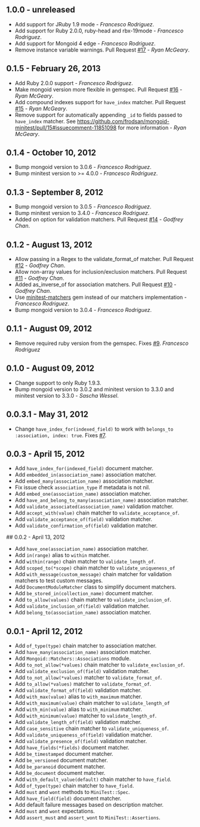 ## 1.0.0 - unreleased

+ Add support for JRuby 1.9 mode - *Francesco Rodriguez*.
+ Add support for Ruby 2.0.0, ruby-head and rbx-19mode - *Francesco Rodriguez*.
+ Add support for Mongoid 4 edge - *Francesco Rodriguez*.
+ Remove instance variable warnings.
  Pull Request [#17](https://github.com/frodsan/mongoid-minitest/pull/17) - *Ryan McGeary*.

## 0.1.5 - February 26, 2013

+ Add Ruby 2.0.0 support - *Francesco Rodriguez*.
+ Make mongoid version more flexible in gemspec.
  Pull Request [#16](https://github.com/frodsan/mongoid-minitest/pull/16) - *Ryan McGeary*.
+ Add compound indexes support for `have_index` matcher.
  Pull Request [#15](https://github.com/frodsan/mongoid-minitest/pull/15) - *Ryan McGeary*.
+ Remove support for automatically appending `_id` to fields passed to
  `have_index` matcher. See <https://github.com/frodsan/mongoid-minitest/pull/15#issuecomment-11851098>
  for more information - *Ryan McGeary*.

## 0.1.4 - October 10, 2012

+ Bump mongoid version to 3.0.6 - *Francesco Rodriguez*.
+ Bump minitest version to >= 4.0.0 - *Francesco Rodriguez*.

## 0.1.3 - September 8, 2012

+ Bump mongoid version to 3.0.5 - *Francesco Rodriguez*.
+ Bump minitest version to 3.4.0 - *Francesco Rodriguez*.
+ Added on option for validation matchers.
  Pull Request [#14](https://github.com/frodsan/mongoid-minitest/pull/14) - *Godfrey Chan*.

## 0.1.2 - August 13, 2012

+ Allow passing in a Regex to the validate_format_of matcher.
  Pull Request [#12](https://github.com/frodsan/mongoid-minitest/pull/12) - *Godfrey Chan*.
+ Allow non-array values for inclusion/exclusion matchers.
  Pull Request [#11](https://github.com/frodsan/mongoid-minitest/pull/11) - *Godfrey Chan*.
+ Added as_inverse_of for association matchers.
  Pull Request [#10](https://frodsan/mongoid-minitest/pull/10) - *Godfrey Chan*.
+ Use [minitest-matchers](https://github.com/zenspider/minitest-matchers) gem
  instead of our matchers implementation - *Francesco Rodriguez*.
+ Bump mongoid version to 3.0.4 - *Francesco Rodriguez*.

## 0.1.1 - August 09, 2012

+ Remove required ruby version from the gemspec. Fixes [#9](https://github.com/frodsan/mongoid-minitest/pull/9). *Francesco Rodriguez*

## 0.1.0 - August 09, 2012

+ Change support to only Ruby 1.9.3.
+ Bump mongoid version to 3.0.2 and minitest version to 3.3.0 and minitest version
  to 3.3.0 - *Sascha Wessel*.

## 0.0.3.1 - May 31, 2012

+ Change `have_index_for(indexed_field)` to work with `belongs_to :association, index: true`.
  Fixes [#7](https://github.com/frodsan/mongoid-minitest/issues/7).

## 0.0.3 - April 15, 2012

+ Add `have_index_for(indexed_field)` document matcher.
+ Add `embedded_in(association_name)` association matcher.
+ Add `embed_many(association_name)` association matcher.
+ Fix issue check `association_type` if metadata is not nil.
+ Add `embed_one(association_name)` association matcher.
+ Add `have_and_belong_to_many(association_name)` association matcher.
+ Add `validate_associated(association_name)` validation matcher.
+ Add `accept_with(value)` chain matcher to `validate_acceptance_of`.
+ Add `validate_acceptance_of(field)` validation matcher.
+ Add `validate_confirmation_of(field)` validation matcher.

## 0.0.2 - April 13, 2012

+ Add `have_one(association_name)` association matcher.
+ Add `in(range)` alias to `within` matcher.
+ Add `within(range)` chain matcher to `validate_length_of`.
+ Add `scoped_to(*scope)` chain matcher to `validate_uniqueness_of`
+ Add `with_message(custom_message)` chain matcher for validation matchers to test
  custom messages.
+ Add `DocumentModuleMatcher` class to simplify document matchers.
+ Add `be_stored_in(collection_name)` document matcher.
+ Add `to_allow(values)` chain matcher to `validate_inclusion_of`.
+ Add `validate_inclusion_of(field)` validation matcher.
+ Add `belong_to(association_name)` association matcher.

## 0.0.1 - April 12, 2012

+ Add `of_type(type)` chain matcher to association matcher.
+ Add `have_many(association_name)` association matcher.
+ Add `Mongoid::Matchers::Associations` module.
+ Add `to_not_allow(*values)` chain matcher to `validate_exclusion_of`.
+ Add `validate_exclusion_of(field)` validation matcher.
+ Add `to_not_allow(*values)` matcher to `validate_format_of`.
+ Add `to_allow(*values)` matcher to `validate_format_of`.
+ Add `validate_format_of(field)` validation matcher.
+ Add `with_max(value)` alias to `with_maximum` matcher.
+ Add `with_maximum(value)` chain matcher to `validate_length_of`
+ Add `with_min(value)` alias to `with_minimum` matcher.
+ Add `with_minimum(value)` matcher to `validate_length_of`.
+ Add `validate_length_of(field)` validation matcher.
+ Add `case_sensitive` chain matcher to `validate_uniqueness_of`.
+ Add `validate_uniqueness_of(field)` validation matcher.
+ Add `validate_presence_of(field)` validation matcher.
+ Add `have_fields(*fields)` document matcher.
+ Add `be_timestamped` document matcher.
+ Add `be_versioned` document matcher.
+ Add `be_paranoid` document matcher.
+ Add `be_document` document matcher.
+ Add `with_default_value(default)` chain matcher to `have_field`.
+ Add `of_type(type)` chain matcher to `have_field`.
+ Add `must` and `wont` methods to `MiniTest::Spec`.
+ Add `have_field(field)` document matcher.
+ Add default failure messages based on description matcher.
+ Add `must` and `wont` expectations.
+ Add `assert_must` and `assert_wont` to `MiniTest::Assertions`.
